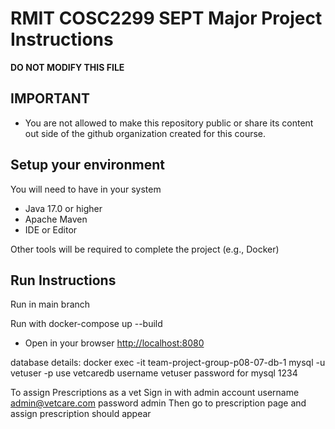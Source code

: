 # RMIT COSC2299 SEPT Major Project Instructions

**DO NOT MODIFY THIS FILE**

## IMPORTANT

- You are not allowed to make this repository public or share its content out side of the github organization created for this course.

## Setup your environment 
You will need to have in your system

- Java 17.0 or higher
- Apache Maven
- IDE or Editor

Other tools will be required to complete the project (e.g., Docker)

## Run Instructions
Run in main branch

Run with 
docker-compose up --build

- Open in your browser [http://localhost:8080](http://localhost:8080)

database details:
docker exec -it team-project-group-p08-07-db-1 mysql -u vetuser -p
use vetcaredb
username vetuser
password for mysql 1234

To assign Prescriptions as a vet
Sign in with admin account 
username admin@vetcare.com
password admin
Then go to prescription page and assign prescription should appear







